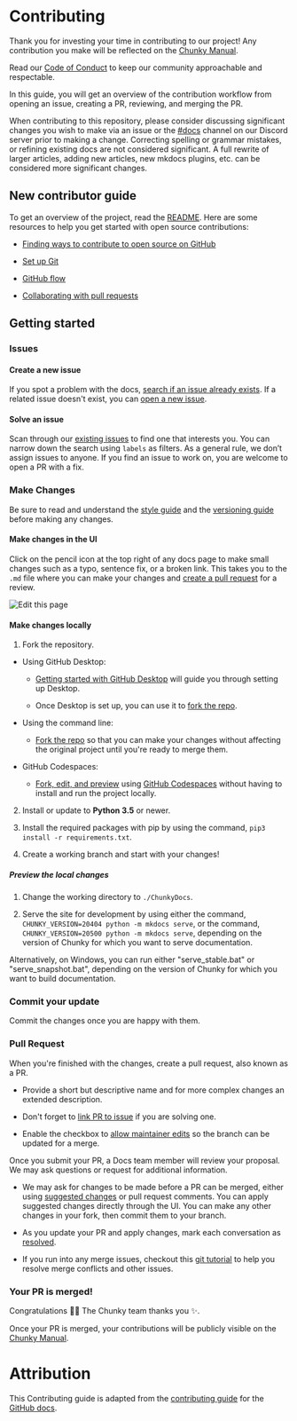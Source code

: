 # Contributing

Thank you for investing your time in contributing to our project! Any contribution you make will be reflected on the <a href="https://chunky-dev.github.io/docs/" target="_blank">Chunky Manual</a>.

Read our [Code of Conduct](CODE_OF_CONDUCT.md) to keep our community approachable and respectable.

In this guide, you will get an overview of the contribution workflow from opening an issue, creating a PR, reviewing, and merging the PR.

When contributing to this repository, please consider discussing significant changes you wish to make via an issue or the <a href="https://discord.gg/4AgAUkCNUh" target="_blank">#docs</a> channel on our Discord server prior to making a change. Correcting spelling or grammar mistakes, or refining existing docs are not considered significant. A full rewrite of larger articles, adding new articles, new mkdocs plugins, etc. can be considered more significant changes.

## New contributor guide

To get an overview of the project, read the [README](README.md). Here are some resources to help you get started with open source contributions:

- <a href="https://docs.github.com/en/get-started/exploring-projects-on-github/finding-ways-to-contribute-to-open-source-on-github" target="_blank">Finding ways to contribute to open source on GitHub</a>

- <a href="https://docs.github.com/en/get-started/quickstart/set-up-git" target="_blank">Set up Git</a>

- <a href="https://docs.github.com/en/get-started/quickstart/github-flow" target="_blank">GitHub flow</a>

- <a href="https://docs.github.com/en/github/collaborating-with-pull-requests" target="_blank">Collaborating with pull requests</a>

## Getting started

### Issues

#### Create a new issue

If you spot a problem with the docs, <a href="https://docs.github.com/en/github/searching-for-information-on-github/searching-on-github/searching-issues-and-pull-requests#search-by-the-title-body-or-comments" target="_blank">search if an issue already exists</a>. If a related issue doesn't exist, you can <a href="https://github.com/chunky-dev/docs/issues/new" target="_blank">open a new issue</a>. 

#### Solve an issue

Scan through our <a href="https://github.com/chunky-dev/docs/issues" target="_blank">existing issues</a> to find one that interests you. You can narrow down the search using `labels` as filters. As a general rule, we don’t assign issues to anyone. If you find an issue to work on, you are welcome to open a PR with a fix.

### Make Changes

Be sure to read and understand the [style guide](STYLE_GUIDE.md) and the [versioning guide](VERSIONING_GUIDE.md) before making any changes.

#### Make changes in the UI

Click on the pencil icon at the top right of any docs page to make small changes such as a typo, sentence fix, or a broken link. This takes you to the `.md` file where you can make your changes and [create a pull request](#pull-request) for a review. 

![Edit this page](images/edit_page.png)

#### Make changes locally

1. Fork the repository.

- Using GitHub Desktop:

  - <a href="https://docs.github.com/en/desktop/installing-and-configuring-github-desktop/getting-started-with-github-desktop" target="_blank">Getting started with GitHub Desktop</a> will guide you through setting up Desktop.

  - Once Desktop is set up, you can use it to <a href="https://docs.github.com/en/desktop/contributing-and-collaborating-using-github-desktop/cloning-and-forking-repositories-from-github-desktop" target="_blank">fork the repo</a>.

- Using the command line:

  - <a href="https://docs.github.com/en/github/getting-started-with-github/fork-a-repo#fork-an-example-repository" target="_blank">Fork the repo</a> so that you can make your changes without affecting the original project until you're ready to merge them.

- GitHub Codespaces:

  - <a href="https://docs.github.com/en/free-pro-team@latest/github/developing-online-with-codespaces/creating-a-codespace" target="_blank">Fork, edit, and preview</a> using <a href="https://github.com/features/codespaces" target="_blank">GitHub Codespaces</a> without having to install and run the project locally.

2. Install or update to **Python 3.5** or newer.

3. Install the required packages with pip by using the command, `pip3 install -r requirements.txt`.

4. Create a working branch and start with your changes!

##### Preview the local changes

1. Change the working directory to `./ChunkyDocs`.

2. Serve the site for development by using either the command, `CHUNKY_VERSION=20404 python -m mkdocs serve`, or the command, `CHUNKY_VERSION=20500 python -m mkdocs serve`, depending on the version of Chunky for which you want to serve documentation.

Alternatively, on Windows, you can run either "serve_stable.bat" or "serve_snapshot.bat", depending on the version of Chunky for which you want to build documentation.

### Commit your update

Commit the changes once you are happy with them.

### Pull Request

When you're finished with the changes, create a pull request, also known as a PR.

- Provide a short but descriptive name and for more complex changes an extended description.

- Don't forget to <a href="https://docs.github.com/en/issues/tracking-your-work-with-issues/linking-a-pull-request-to-an-issue" target="_blank">link PR to issue</a> if you are solving one.

- Enable the checkbox to <a href="https://docs.github.com/en/github/collaborating-with-issues-and-pull-requests/allowing-changes-to-a-pull-request-branch-created-from-a-fork" target="_blank">allow maintainer edits</a> so the branch can be updated for a merge.

Once you submit your PR, a Docs team member will review your proposal. We may ask questions or request for additional information.

- We may ask for changes to be made before a PR can be merged, either using <a href="https://docs.github.com/en/github/collaborating-with-issues-and-pull-requests/incorporating-feedback-in-your-pull-request" target="_blank">suggested changes</a> or pull request comments. You can apply suggested changes directly through the UI. You can make any other changes in your fork, then commit them to your branch.

- As you update your PR and apply changes, mark each conversation as <a href="https://docs.github.com/en/github/collaborating-with-issues-and-pull-requests/commenting-on-a-pull-request#resolving-conversations" target="_blank">resolved</a>.

- If you run into any merge issues, checkout this <a href="https://lab.github.com/githubtraining/managing-merge-conflicts" target="_blank">git tutorial</a> to help you resolve merge conflicts and other issues.

### Your PR is merged!

Congratulations :tada::tada: The Chunky team thanks you :sparkles:. 

Once your PR is merged, your contributions will be publicly visible on the <a href="https://chunky-dev.github.io/docs/" target="_blank">Chunky Manual</a>.

# Attribution

This Contributing guide is adapted from the <a href="https://github.com/github/docs/blob/main/CONTRIBUTING.md" target="_blank">contributing guide</a> for the <a href="https://docs.github.com/en" target="_blank">GitHub docs</a>.
